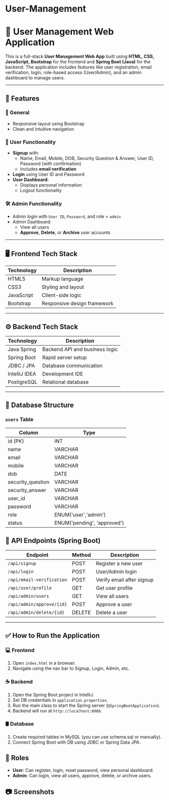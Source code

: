 # User-Management
# 🔐 User Management Web Application

This is a full-stack **User Management Web App** built using **HTML, CSS, JavaScript, Bootstrap** for the frontend and **Spring Boot (Java)** for the backend. The application includes features like user registration, email verification, login, role-based access (User/Admin), and an admin dashboard to manage users.

---

## 🚀 Features

### 🔸 General
- Responsive layout using Bootstrap
- Clean and intuitive navigation

### 🧑 User Functionality
- **Signup** with:
  - Name, Email, Mobile, DOB, Security Question & Answer, User ID, Password (with confirmation)
  - Includes **email verification**
- **Login** using User ID and Password
- **User Dashboard**:
  - Displays personal information
  - Logout functionality

### 🛠️ Admin Functionality
- Admin login with `User ID`, `Password`, and role = `admin`
- Admin Dashboard:
  - View all users
  - **Approve**, **Delete**, or **Archive** user accounts

---

## 🖥️ Frontend Tech Stack

| Technology  | Description                  |
|-------------|------------------------------|
| HTML5       | Markup language               |
| CSS3        | Styling and layout            |
| JavaScript  | Client-side logic             |
| Bootstrap   | Responsive design framework   |

---

## ⚙️ Backend Tech Stack

| Technology     | Description                      |
|----------------|----------------------------------|
| Java Spring    | Backend API and business logic   |
| Spring Boot    | Rapid server setup               |
| JDBC / JPA     | Database communication           |
| IntelliJ IDEA  | Development IDE                  |
| PostigreSQL    | Relational database              |

---

## 🧮 Database Structure

### `users` Table

| Column             | Type           |
|--------------------|----------------|
| id (PK)            | INT            |
| name               | VARCHAR        |
| email              | VARCHAR        |
| mobile             | VARCHAR        |
| dob                | DATE           |
| security_question  | VARCHAR        |
| security_answer    | VARCHAR        |
| user_id            | VARCHAR        |
| password           | VARCHAR        |
| role               | ENUM('user','admin') |
| status             | ENUM('pending', 'approved') |

## 📡 API Endpoints (Spring Boot)

| Endpoint                            | Method | Description                   |
|-------------------------------------|--------|-------------------------------|
| `/api/signup`                       | POST   | Register a new user           |
| `/api/login`                        | POST   | User/Admin login              |
| `/api/email-verification`          | POST   | Verify email after signup     |
| `/api/user/profile`                | GET    | Get user profile              |
| `/api/admin/users`                 | GET    | View all users                |
| `/api/admin/approve/{id}`          | POST   | Approve a user                |
| `/api/admin/delete/{id}`           | DELETE | Delete a user                 |

---

## ✅ How to Run the Application

### 💻 Frontend

1. Open `index.html` in a browser.
2. Navigate using the nav bar to Signup, Login, Admin, etc.

### ☕ Backend

1. Open the Spring Boot project in IntelliJ.
2. Set DB credentials in `application.properties`.
3. Run the main class to start the Spring server (`@SpringBootApplication`).
4. Backend will run at `http://localhost:8080`.

### 🛢️ Database

1. Create required tables in MySQL (you can use schema.sql or manually).
2. Connect Spring Boot with DB using JDBC or Spring Data JPA.

## 📌 Roles

- **User**: Can register, login, reset password, view personal dashboard.
- **Admin**: Can login, view all users, approve, delete, or archive users.

## 📷 Screenshots


